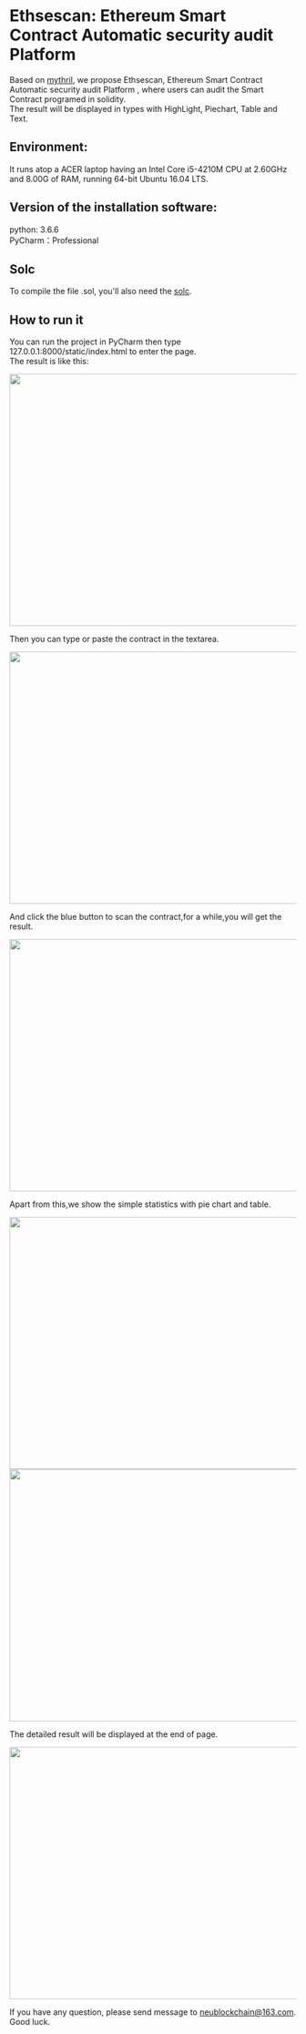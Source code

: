 # Ethsescan: Ethereum Smart Contract Automatic security audit Platform
Based on [mythril](https://github.com/ConsenSys/mythril), we propose Ethsescan, Ethereum Smart Contract Automatic security audit Platform , where users can audit the Smart Contract programed in solidity.<br>
The result will be displayed in types with HighLight, Piechart, Table and Text.

## Environment:
It runs atop a ACER laptop having an Intel Core i5-4210M CPU at 2.60GHz and 8.00G of RAM, running 64-bit Ubuntu 16.04 LTS.

## Version of the installation software:
python: 3.6.6<br>
PyCharm：Professional

## Solc
To compile the file .sol, you'll also need the [solc](https://solidity.readthedocs.io/en/v0.4.21/installing-solidity.html#binary-packages).

## How to run it
You can run the project in PyCharm then type 127.0.0.1:8000/static/index.html to enter the page.<br>
The result is like this:<br>
<div align=center><img width="784" height="443" src="https://github.com/Silence-zyx/Ethsescan/blob/master/Index.png"/></div>

Then you can type or paste the contract in the textarea.<br>
<div align=center><img width="784" height="443" src="https://github.com/Silence-zyx/Ethsescan/blob/master/PutContract.png"/></div>

And click the blue button to scan the contract,for a while,you will get the result.<br>
<div align=center><img width="784" height="443" src="https://github.com/Silence-zyx/Ethsescan/blob/master/HighLight.png"/></div>

Apart from this,we show the simple statistics with pie chart and table.<br>
<div align=center><img width="784" height="443" src="https://github.com/Silence-zyx/Ethsescan/blob/master/ResultInPieChart.png"/></div>

<div align=center><img width="784" height="443" src="https://github.com/Silence-zyx/Ethsescan/blob/master/ResultInTable.png"/></div>

The detailed result will be displayed at the end of page.<br>
<div align=center><img width="784" height="443" src="https://github.com/Silence-zyx/Ethsescan/blob/master/ResultInText.png"/></div>

If you have any question, please send message to neublockchain@163.com. Good luck. 
